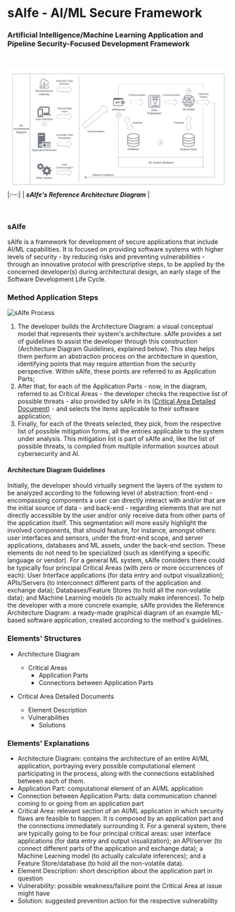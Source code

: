 # sAIfe - AI/ML Secure Framework

### Artificial Intelligence/Machine Learning Application and Pipeline Security-Focused Development Framework

<br/>

![Reference Architecture Diagram](/Diagrams/Reference%20Architecture%20Diagram.svg)
|:--:|
| __*sAIfe's Reference Architecture Diagram*__ |

<br/>

### sAIfe

sAIfe is a framework for development of secure applications that include AI/ML capabilities.
It is focused on providing software systems with higher levels of security - by reducing risks and preventing vulnerabilities - through an innovative protocol with prescriptive steps, to be applied by the concerned developer(s) during architectural design, an early stage of the Software Development Life Cycle.


### Method Application Steps

![sAIfe Process](https://github.com/user-attachments/assets/1a07f003-377f-480e-bea3-93d269e91379)

1. The developer builds the Architecture Diagram: a visual conceptual model that represents their system's architecture. sAIfe provides a set of guidelines to assist the developer through this construction (Architecture Diagram Guidelines, explained below). This step helps them perform an abstraction process on the architecture in question, identifying points that may require attention from the security perspective. Within sAIfe, these points are referred to as Application Parts;
2. After that, for each of the Application Parts - now, in the diagram, referred to as Critical Areas - the developer checks the respective list of possible threats - also provided by sAIfe in its ([Critical Area Detailed Document](https://github.com/gabriel-messas/sAIfe/tree/main/Critical%20Area%20Detailed%20Documents)) - and selects the items applicable to their software application;
3. Finally, for each of the threats selected, they pick, from the respective list of possible mitigation forms, all the entries applicable to the system under analysis. This mitigation list is part of sAIfe and, like the list of possible threats, is compiled from multiple information sources about cybersecurity and AI.

#### Architecture Diagram Guidelines
Initially, the developer should virtually segment the layers of the system to be analyzed according to the following level of abstraction: front-end - encompassing components a user can directly interact with and/or that are the initial source of data - and back-end - regarding elements that are not directly accessible by the user and/or only receive data from other parts of the application itself. This segmentation will more easily highlight the involved components, that should feature, for instance, amongst others: user interfaces and sensors, under the front-end scope, and server applications, databases and ML assets, under the back-end section. These elements do not need to be specialized (such as identifying a specific language or vendor). 
For a general ML system, sAIfe considers there could be typically four principal Critical Areas (with zero or more occurrences of each): User Interface applications (for data entry and output visualization); APIs/Servers (to interconnect different parts of the application and exchange data); Databases/Feature Stores (to hold all the non-volatile data); and Machine Learning models (to actually make inferences). To help the developer with a more concrete example, sAIfe provides the Reference Architecture Diagram: a ready-made graphical diagram of an example ML-based software application, created according to the method's guidelines.


### Elements' Structures
- Architecture Diagram
	- Critical Areas
		- Application Parts
		- Connections between Application Parts

- Critical Area Detailed Documents
	- Element Description
	- Vulnerabilities
		- Solutions


### Elements' Explanations
- Architecture Diagram: contains the architecture of an entire AI/ML application, portraying every possible computational element participating in the process, along with the connections established between each of them.
- Application Part: computational element of an AI/ML application
- Connection between Application Parts: data communication channel coming to or going from an application part
- Critical Area: relevant section of an AI/ML application in which security flaws are feasible to happen. It is composed by an application part and the connections immediately surrounding it. For a general system, there are typically going to be four principal critical areas: user interface applications (for data entry and output visualization); an API/server (to connect different parts of the application and exchange data); a Machine Learning model (to actually calculate inferences); and a Feature Store/database (to hold all the non-volatile data).
- Element Description: short description about the application part in question
- Vulnerability: possible weakness/failure point the Critical Area at issue might have
- Solution: suggested prevention action for the respective vulnerability
